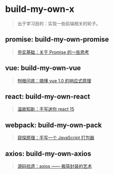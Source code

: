 # build-my-own-x

> 出于学习目的：实现一些前端相关的轮子。

## promise: build-my-own-promise

> [夯实基础：关于 Promise 的一些思考](./build-my-own-promise/README.md)

## vue: build-my-own-vue

> [刨根问底：搞懂 vue 1.0 的响应式原理](./build-my-own-vue/README.md)

## react: build-my-own-react

> [温故知新：手写迷你 react 15](./build-my-own-react-15/README.md)

## webpack: build-my-own-pack

> [窥探原理：手写一个 JavaScript 打包器](./build-my-own-pack/README.md)

## axios: build-my-own-axios

> [源码拾遗：axios —— 极简封装的艺术](./build-my-own-axios/README.md)
